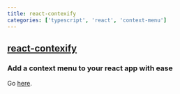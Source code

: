 ```yaml
---
title: react-contexify
categories: ['typescript', 'react', 'context-menu']
---
```

## [react-contexify](https://github.com/fkhadra/react-contexify)

### Add a context menu to your react app with ease


Go [here](https://fkhadra.github.io/react-contexify). 
